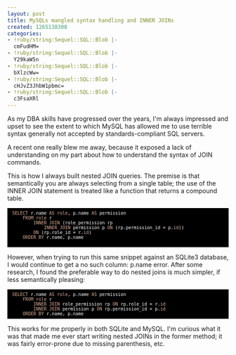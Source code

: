 ```yaml
---
layout: post
title: MySQLs mangled syntax handling and INNER JOINs
created: 1265138308
categories:
- !ruby/string:Sequel::SQL::Blob |-
  cmFudHM=
- !ruby/string:Sequel::SQL::Blob |-
  Y29kaW5n
- !ruby/string:Sequel::SQL::Blob |-
  bXlzcWw=
- !ruby/string:Sequel::SQL::Blob |-
  cHJvZ3JhbW1pbmc=
- !ruby/string:Sequel::SQL::Blob |-
  c3FsaXRl
---
```

As my DBA skills have progressed over the years, I'm always impressed and upset to see the extent to which MySQL has allowed me to use terrible syntax generally not accepted by standards-compliant SQL servers.

A recent one really blew me away, because it exposed a lack of understanding on my part about how to understand the syntax of JOIN commands.

This is how I always built nested JOIN queries. The premise is that semantically you are always selecting from a single table; the use of the INNER JOIN statement is treated like a function that returns a compound table.

<div style="text-align:left;color:#ffffff; background-color:#000000; border:solid black 1px; padding:0.5em 1em 0.5em 1em; overflow:auto;font-size:small; font-family:monospace; "><span style="color:#dfb098;">SELECT</span> r.name <span style="color:#dfb098;">AS</span> <span style="color:#dfb098;">role</span>, p.name <span style="color:#dfb098;">AS</span> permission<br />
&nbsp;&nbsp;&nbsp;&nbsp;<span style="color:#dfb098;">FROM</span> <span style="color:#dfb098;">role</span> r<br />
&nbsp;&nbsp;&nbsp;&nbsp;&nbsp;&nbsp;&nbsp;&nbsp;<span style="color:#dfb098;">INNER</span> <span style="color:#dfb098;">JOIN</span> (role_permission rp<br />
&nbsp;&nbsp;&nbsp;&nbsp;&nbsp;&nbsp;&nbsp;&nbsp;&nbsp;&nbsp;&nbsp;&nbsp;<span style="color:#dfb098;">INNER</span> <span style="color:#dfb098;">JOIN</span> permission p <span style="color:#dfb098;">ON</span> (rp.permission_id = p.<span style="color:#dfb098;">id</span>))<br />
&nbsp;&nbsp;&nbsp;&nbsp;&nbsp;&nbsp;&nbsp;&nbsp;<span style="color:#dfb098;">ON</span> (rp.role_id = r.<span style="color:#dfb098;">id</span>)<br />
&nbsp;&nbsp;&nbsp;&nbsp;<span style="color:#dfb098;">ORDER</span> <span style="color:#dfb098;">BY</span> r.name, p.name<br />
<br />
</div>

However, when trying to run this same snippet against an SQLite3 database, I would continue to get a <span class="error">no such column: p.name</span> error. After some research, I found the preferable way to do nested joins is much simpler, if less semantically pleasing:

<div style="text-align:left;color:#ffffff; background-color:#000000; border:solid black 1px; padding:0.5em 1em 0.5em 1em; overflow:auto;font-size:small; font-family:monospace; "><span style="color:#dfb098;">SELECT</span> r.name <span style="color:#dfb098;">AS</span> <span style="color:#dfb098;">role</span>, p.name <span style="color:#dfb098;">AS</span> permission<br />
&nbsp;&nbsp;&nbsp;&nbsp;<span style="color:#dfb098;">FROM</span> <span style="color:#dfb098;">role</span> r<br />
&nbsp;&nbsp;&nbsp;&nbsp;&nbsp;&nbsp;&nbsp;&nbsp;<span style="color:#dfb098;">INNER</span> <span style="color:#dfb098;">JOIN</span> role_permission rp <span style="color:#dfb098;">ON</span> rp.role_id = r.<span style="color:#dfb098;">id</span><br />
&nbsp;&nbsp;&nbsp;&nbsp;&nbsp;&nbsp;&nbsp;&nbsp;<span style="color:#dfb098;">INNER</span> <span style="color:#dfb098;">JOIN</span> permission p <span style="color:#dfb098;">ON</span> rp.permission_id = p.<span style="color:#dfb098;">id</span><br />
&nbsp;&nbsp;&nbsp;&nbsp;<span style="color:#dfb098;">ORDER</span> <span style="color:#dfb098;">BY</span> r.name, p.name<br />
</div>

This works for me properly in both SQLite and MySQL. I'm curious what it was that made me ever start writing nested JOINs in the former method; it was fairly error-prone due to missing parenthesis, etc.
